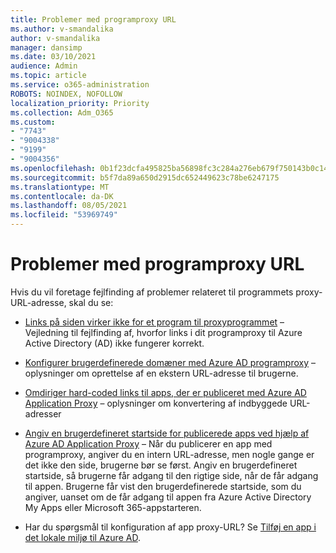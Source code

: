 ```yaml
---
title: Problemer med programproxy URL
ms.author: v-smandalika
author: v-smandalika
manager: dansimp
ms.date: 03/10/2021
audience: Admin
ms.topic: article
ms.service: o365-administration
ROBOTS: NOINDEX, NOFOLLOW
localization_priority: Priority
ms.collection: Adm_O365
ms.custom:
- "7743"
- "9004338"
- "9199"
- "9004356"
ms.openlocfilehash: 0b1f23dcfa495825ba56898fc3c284a276eb679f750143b0c1460662835e658f
ms.sourcegitcommit: b5f7da89a650d2915dc652449623c78be6247175
ms.translationtype: MT
ms.contentlocale: da-DK
ms.lasthandoff: 08/05/2021
ms.locfileid: "53969749"
---
```

# <a name="application-proxy-url-issues"></a>Problemer med programproxy URL

Hvis du vil foretage fejlfinding af problemer relateret til programmets proxy-URL-adresse, skal du se:

- [Links på siden virker ikke for et program til proxyprogrammet](https://docs.microsoft.com/azure/active-directory/manage-apps/application-proxy-page-links-broken-problem)  – Vejledning til fejlfinding af, hvorfor links i dit programproxy til Azure Active Directory (AD) ikke fungerer korrekt.

- [Konfigurer brugerdefinerede domæner med Azure AD programproxy](https://docs.microsoft.com/azure/active-directory/manage-apps/application-proxy-configure-custom-domain)  – oplysninger om oprettelse af en ekstern URL-adresse til brugerne.

- [Omdiriger hard-coded links til apps, der er publiceret med Azure AD Application Proxy](https://docs.microsoft.com/azure/active-directory/manage-apps/application-proxy-configure-hard-coded-link-translation)  – oplysninger om konvertering af indbyggede URL-adresser

- [Angiv en brugerdefineret startside for publicerede apps ved hjælp af Azure AD Application Proxy](https://docs.microsoft.com/azure/active-directory/manage-apps/application-proxy-configure-custom-home-page#change-the-home-page-in-the-azure-portal) – Når du publicerer en app med programproxy, angiver du en intern URL-adresse, men nogle gange er det ikke den side, brugerne bør se først. Angiv en brugerdefineret startside, så brugerne får adgang til den rigtige side, når de får adgang til appen. Brugerne får vist den brugerdefinerede startside, som du angiver, uanset om de får adgang til appen fra Azure Active Directory My Apps eller Microsoft 365-appstarteren.

- Har du spørgsmål til konfiguration af app proxy-URL? Se [Tilføj en app i det lokale miljø til Azure AD](https://docs.microsoft.com/azure/active-directory/manage-apps/application-proxy-add-on-premises-application#add-an-on-premises-app-to-azure-ad).
 

